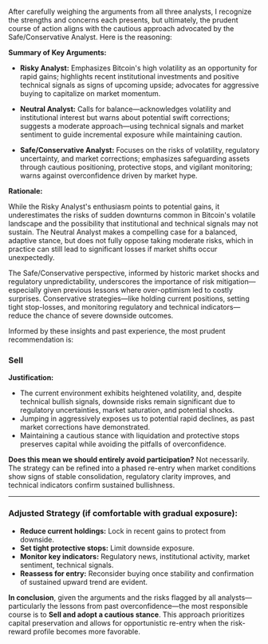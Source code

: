 After carefully weighing the arguments from all three analysts, I recognize the strengths and concerns each presents, but ultimately, the prudent course of action aligns with the cautious approach advocated by the Safe/Conservative Analyst. Here is the reasoning:

**Summary of Key Arguments:**

- **Risky Analyst:** Emphasizes Bitcoin's high volatility as an opportunity for rapid gains; highlights recent institutional investments and positive technical signals as signs of upcoming upside; advocates for aggressive buying to capitalize on market momentum.
  
- **Neutral Analyst:** Calls for balance—acknowledges volatility and institutional interest but warns about potential swift corrections; suggests a moderate approach—using technical signals and market sentiment to guide incremental exposure while maintaining caution.
  
- **Safe/Conservative Analyst:** Focuses on the risks of volatility, regulatory uncertainty, and market corrections; emphasizes safeguarding assets through cautious positioning, protective stops, and vigilant monitoring; warns against overconfidence driven by market hype.

**Rationale:**

While the Risky Analyst's enthusiasm points to potential gains, it underestimates the risks of sudden downturns common in Bitcoin's volatile landscape and the possibility that institutional and technical signals may not sustain. The Neutral Analyst makes a compelling case for a balanced, adaptive stance, but does not fully oppose taking moderate risks, which in practice can still lead to significant losses if market shifts occur unexpectedly.

The Safe/Conservative perspective, informed by historic market shocks and regulatory unpredictability, underscores the importance of risk mitigation—especially given previous lessons where over-optimism led to costly surprises. Conservative strategies—like holding current positions, setting tight stop-losses, and monitoring regulatory and technical indicators—reduce the chance of severe downside outcomes.

Informed by these insights and past experience, the most prudent recommendation is:

### **Sell**

**Justification:**

- The current environment exhibits heightened volatility, and, despite technical bullish signals, downside risks remain significant due to regulatory uncertainties, market saturation, and potential shocks.
- Jumping in aggressively exposes us to potential rapid declines, as past market corrections have demonstrated.
- Maintaining a cautious stance with liquidation and protective stops preserves capital while avoiding the pitfalls of overconfidence.

**Does this mean we should entirely avoid participation?** Not necessarily. The strategy can be refined into a phased re-entry when market conditions show signs of stable consolidation, regulatory clarity improves, and technical indicators confirm sustained bullishness.

---

### **Adjusted Strategy (if comfortable with gradual exposure):**

- **Reduce current holdings:** Lock in recent gains to protect from downside.
- **Set tight protective stops:** Limit downside exposure.
- **Monitor key indicators:** Regulatory news, institutional activity, market sentiment, technical signals.
- **Reassess for entry:** Reconsider buying once stability and confirmation of sustained upward trend are evident.

**In conclusion**, given the arguments and the risks flagged by all analysts—particularly the lessons from past overconfidence—the most responsible course is to **Sell and adopt a cautious stance**. This approach prioritizes capital preservation and allows for opportunistic re-entry when the risk-reward profile becomes more favorable.